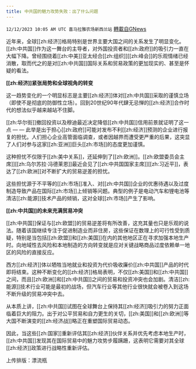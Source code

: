 ```yaml
---
title: 中共国的魅力攻势失败：出了什么问题
---
```

`12/12/2023 10:05 AM UTC 喜马拉雅农场新西兰站` [轉載自GNews](https://gnews.org/articles/2099909)

近年来，全球[[zh:经济]]格局特别是世界主要大国之间的关系发生了明显变化。[[zh:中共国]]作为这一舞台的主导者，对外国投资者和[[zh:政府]]的吸引力一直在大幅下降。曾经围绕着[[zh:中美]]亚太经合[[zh:组织]][[zh:峰会]]的乐观情绪已经消散，取而代之的是对[[zh:中共国]]国际关系和贸易政策的更加现实的、甚至是怀疑的看法。

**[[zh:经济]]紧张局势和全球视角的转变**

这一趋势变化的一个明显标志是主要[[zh:经济]]体对[[zh:中共国]]采取的谨慎立场（即使不是彻底的防御性立场）。回到20世纪90年代肆无忌惮的[[zh:经济]]合作时代的想法似乎越来越站不住脚。

[[zh:华尔街]]撤回投资以及穆迪最近决定降低[[zh:中共国]]信用前景就证明了这一点 — — 此举是出于担心[[zh:政府]]可能对发布不利[[zh:经济]]预测的企业进行报复的担忧。人们担心企业高管面临调查，或者因越界而遭受更严重的后果，这突显了人们对参与这家[[zh:亚洲]]巨头[[zh:市场]]的态度更加谨慎。

这种担忧不仅限于[[zh:美中关系]]，还延伸到了[[zh:欧洲]]。[[zh:欧盟委员会主席]][[zh:乌尔苏拉·冯德莱恩]]最近会见了[[zh:中共国国家主席]][[zh:习近平]]，表达了[[zh:欧洲]]对不断扩大的贸易逆差的担忧。

这些担忧源于不平等的[[zh:市场]]准入、对[[zh:中共国]]企业的优惠待遇以及过度制造导致产品在国际[[zh:市场]]上倾销等问题。典型的例子是电动汽车和锂电池等清洁[[zh:能源]]技术产品的倾销，这对全球[[zh:市场]]产生了影响。

**[[zh:中共国]]的未来充满贸易冲突**

[[zh:中共国]]保证与[[zh:欧盟]]的贸易逆差将有所改善，这充其量也只是乐观的说法。随着该国继续专注于促进制造业而非住房，这些保证在数理上的可行性受到质疑，特别是当包括[[zh:欧盟]]和[[zh:美国]]在内的其他地区正在寻求加强本地生产时。向地域性去风险和本地制造的方向转变就是应对关键战略商品过度依赖单一地区的风险的直接反应。

西方[[zh:经济]]体以牺牲当地就业和投资为代价吸收廉价[[zh:中共国]]产品的时代即将结束。这种不断变化的[[zh:经济]]格局表明，不仅[[zh:美国]]和[[zh:中共国]]之间，而且[[zh:欧洲]]和[[zh:中共国]]之间的贸易和投资冲突也会加剧。清洁[[zh:能源]]技术行业可能是最初的战场，但汽车行业等其他行业很快就会被卷入到这场不断升级的贸易冲突中去。

从本质上讲，[[zh:中共国]]试图在全球舞台上保持其[[zh:经济]]吸引力的努力正面临着巨大的阻力。出于对公平贸易和自力更生的关切，[[zh:美国]]和[[zh:欧洲]]等大国不断演变的[[zh:经济战]]略正在重塑国际贸易动态。

因此，当这些[[zh:国家]]重新评估其[[zh:经济]]伙伴关系并优先考虑本地生产时，[[zh:中共国]]发现其在国际贸易中的魅力攻势步履蹒跚，这表明它需要对其全球[[zh:经济]]政策进行战略性重新评估。

上传排版：漂流瓶
